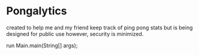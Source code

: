 # Pongalytics
created to help me and my friend keep track of ping pong stats but is being designed for public use however, security is minimized.

run Main.main(String[] args);
